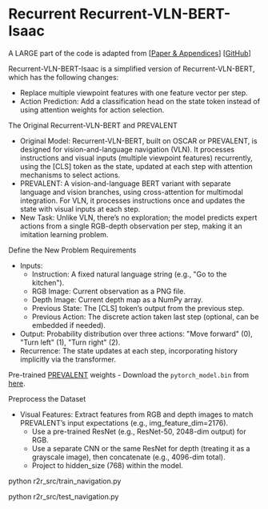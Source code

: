 # Recurrent Recurrent-VLN-BERT-Isaac

A LARGE part of the code is adapted from [[Paper & Appendices](https://arxiv.org/abs/2011.13922)] [[GitHub](https://github.com/YicongHong/Recurrent-VLN-BERT)]

Recurrent-VLN-BERT-Isaac is a simplified version of Recurrent-VLN-BERT, which has the following changes:
- Replace multiple viewpoint features with one feature vector per step.
- Action Prediction: Add a classification head on the state token instead of using attention weights for action selection.

The Original Recurrent-VLN-BERT and PREVALENT

- Original Model: Recurrent-VLN-BERT, built on OSCAR or PREVALENT, is designed for vision-and-language navigation (VLN). It processes instructions and visual inputs (multiple viewpoint features) recurrently, using the [CLS] token as the state, updated at each step with attention mechanisms to select actions.
- PREVALENT: A vision-and-language BERT variant with separate language and vision branches, using cross-attention for multimodal integration. For VLN, it processes instructions once and updates the state with visual inputs at each step.
- New Task: Unlike VLN, there’s no exploration; the model predicts expert actions from a single RGB-depth observation per step, making it an imitation learning problem.

Define the New Problem Requirements

- Inputs:
    - Instruction: A fixed natural language string (e.g., "Go to the kitchen").
    - RGB Image: Current observation as a PNG file.
    - Depth Image: Current depth map as a NumPy array.
    - Previous State: The [CLS] token’s output from the previous step.
    - Previous Action: The discrete action taken last step (optional, can be embedded if needed).
- Output: Probability distribution over three actions: "Move forward" (0), "Turn left" (1), "Turn right" (2).
- Recurrence: The state updates at each step, incorporating history implicitly via the transformer.

Pre-trained [PREVALENT](https://github.com/weituo12321/PREVALENT) weights
    - Download the `pytorch_model.bin` from [here](https://drive.google.com/drive/folders/1sW2xVaSaciZiQ7ViKzm_KbrLD_XvOq5y).

Preprocess the Dataset
- Visual Features: Extract features from RGB and depth images to match PREVALENT’s input expectations (e.g., img_feature_dim=2176).
    - Use a pre-trained ResNet (e.g., ResNet-50, 2048-dim output) for RGB.
    - Use a separate CNN or the same ResNet for depth (treating it as a grayscale image), then concatenate (e.g., 4096-dim total).
    - Project to hidden_size (768) within the model.

python r2r_src/train_navigation.py

python r2r_src/test_navigation.py
